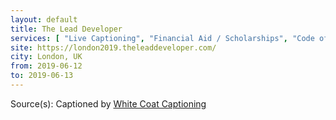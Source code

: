 ```yaml
---
layout: default
title: The Lead Developer
services: [ "Live Captioning", "Financial Aid / Scholarships", "Code of Conduct" ]
site: https://london2019.theleaddeveloper.com/
city: London, UK
from: 2019-06-12
to: 2019-06-13
---
```


Source(s): Captioned by [White Coat Captioning](http://www.whitecoatcaptioning.com/)
